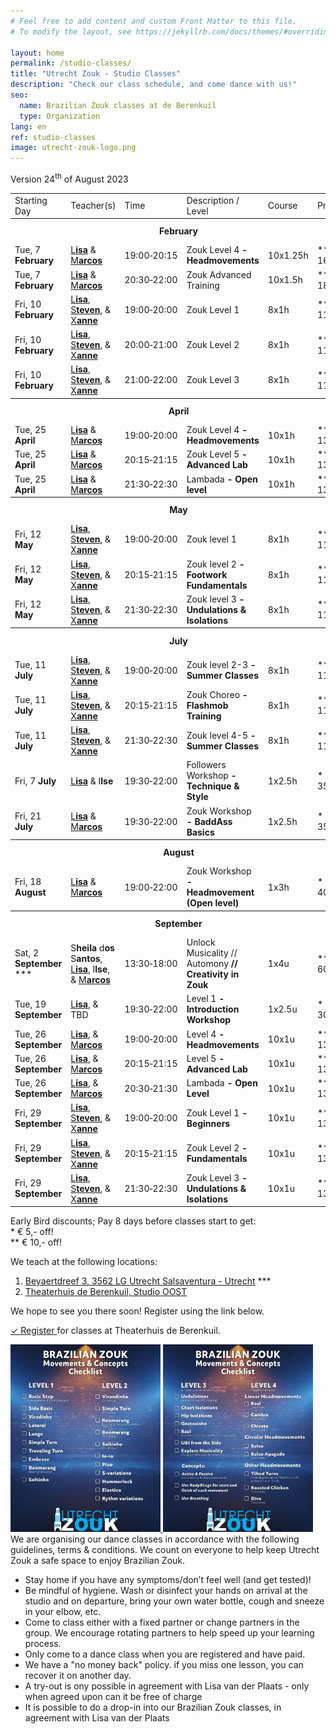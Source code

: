 ```yaml
---
# Feel free to add content and custom Front Matter to this file.
# To modify the layout, see https://jekyllrb.com/docs/themes/#overriding-theme-defaults

layout: home
permalink: /studio-classes/
title: "Utrecht Zouk - Studio Classes"
description: "Check our class schedule, and come dance with us!"
seo:
  name: Brazilian Zouk classes at de Berenkuil
  type: Organization
lang: en
ref: studio-classes
image: utrecht-zouk-logo.png
---
```


Version 24<sup>th</sup> of August 2023

<table id="schedule">
<tbody>

<tr>
  <td>Starting Day</td>
  <td>Teacher(s)</td>
  <td>Time</td>
  <td>Description / Level</td>
  <td>Course</td>
  <td style="width:60px">Price</td>
</tr>

<tr style="height: 40px;">
  <th colspan="9">February</th>
</tr>

<tr>
  <td>Tue, 7 <b>February</b></td>
  <td>
    <a href="/about#lisa">L<b>isa</b></a>
    &
    <a href="/about#marcos">M<b>arcos</b></a>
  </td>
  <td>19:00&#8209;20:15</td>
  <td>Zouk Level 4<b> - Headmovements</b></td>
  <td>10x1.25h</td>
  <td>&ast;&ast; € 160,-</td>
</tr>

<tr>
  <td>Tue, 7 <b>February</b></td>
  <td>
    <a href="/about#lisa">L<b>isa</b></a>
    &
    <a href="/about#marcos">M<b>arcos</b></a>
  </td>
  <td>20:30&#8209;22:00</td>
  <td>Zouk Advanced Training</td>
  <td>10x1.5h</td>
  <td>&ast;&ast; € 180,-</td>
</tr>

<tr>
  <td>Fri, 10 <b>February</b></td>
  <td>
    <a href="/about#lisa">L<b>isa</b></a>,
    <a href="/about#steven">S<b>teven</b></a>,
    &
    <a href="/about#xanne">X<b>anne</b></a>
  </td>
  <td>19:00&#8209;20:00</td>
  <td>Zouk Level 1</td>
  <td>8x1h</td>
  <td>&ast;&ast; € 110,-</td>
</tr>

<tr>
  <td>Fri, 10 <b>February</b></td>
  <td>
    <a href="/about#lisa">L<b>isa</b></a>,
    <a href="/about#steven">S<b>teven</b></a>,
    &
    <a href="/about#xanne">X<b>anne</b></a>
  </td>
  <td>20:00&#8209;21:00</td>
  <td>Zouk Level 2</td>
  <td>8x1h</td>
  <td>&ast;&ast; € 110,-</td>
</tr>

<tr>
  <td>Fri, 10 <b>February</b></td>
  <td>
    <a href="/about#lisa">L<b>isa</b></a>,
    <a href="/about#steven">S<b>teven</b></a>,
    &
    <a href="/about#xanne">X<b>anne</b></a>
  </td>
  <td>21:00&#8209;22:00</td>
  <td>Zouk Level 3</td>
  <td>8x1h</td>
  <td>&ast;&ast; € 110,-</td>
</tr>

<tr style="height: 40px;">
  <th colspan="9">April</th>
</tr>

<tr>
  <td>Tue, 25 <b>April</b></td>
  <td>
    <a href="/about#lisa">L<b>isa</b></a>
    &
    <a href="/about#marcos">M<b>arcos</b></a>
  </td>
  <td>19:00&#8209;20:00</td>
  <td>Zouk Level 4<b> - Headmovements</b></td>
  <td>10x1h</td>
  <td>&ast;&ast; € 135,-</td>
</tr>

<tr>
  <td>Tue, 25 <b>April</b></td>
  <td>
    <a href="/about#lisa">L<b>isa</b></a>
    &
    <a href="/about#marcos">M<b>arcos</b></a>
  </td>
  <td>20:15&#8209;21:15</td>
  <td>Zouk Level 5<b> - Advanced Lab</b></td>
  <td>10x1h</td>
  <td>&ast;&ast; € 135,-</td>
</tr>

<tr>
  <td>Tue, 25 <b>April</b></td>
  <td>
    <a href="/about#lisa">L<b>isa</b></a>
    &
    <a href="/about#marcos">M<b>arcos</b></a>
  </td>
  <td>21:30&#8209;22:30</td>
  <td>Lambada<b> - Open level</b></td>
  <td>10x1h</td>
  <td>&ast;&ast; € 135,-</td>
</tr>

<tr style="height: 40px;">
  <th colspan="9">May</th>
</tr>

<tr>
  <td>Fri, 12 <b>May</b></td>
  <td>
    <a href="/about#lisa">L<b>isa</b></a>,
    <a href="/about#steven">S<b>teven</b></a>,
    &
    <a href="/about#xanne">X<b>anne</b></a>
  </td>
  <td>19:00&#8209;20:00</td>
  <td>Zouk level 1</td>
  <td>8x1h</td>
  <td>&ast;&ast; € 110,-</td>
</tr>

<tr>
  <td>Fri, 12 <b>May</b></td>
  <td>
    <a href="/about#lisa">L<b>isa</b></a>,
    <a href="/about#steven">S<b>teven</b></a>,
    &
    <a href="/about#xanne">X<b>anne</b></a>
  </td>
  <td>20:15&#8209;21:15</td>
  <td>Zouk level 2<b> - Footwork Fundamentals</b></td>
  <td>8x1h</td>
  <td>&ast;&ast; € 110,-</td>
</tr>

<tr>
  <td>Fri, 12 <b>May</b></td>
  <td>
    <a href="/about#lisa">L<b>isa</b></a>,
    <a href="/about#steven">S<b>teven</b></a>,
    &
    <a href="/about#xanne">X<b>anne</b></a>
  </td>
  <td>21:30&#8209;22:30</td>
  <td>Zouk level 3<b> - Undulations & Isolations</b></td>
  <td>8x1h</td>
  <td>&ast;&ast; € 110,-</td>
</tr>

<tr style="height: 40px;">
  <th colspan="9">July</th>
</tr>

<tr>
  <td>Tue, 11 <b>July</b></td>
  <td>
    <a href="/about#lisa">L<b>isa</b></a>,
    <a href="/about#steven">S<b>teven</b></a>,
    &
    <a href="/about#xanne">X<b>anne</b></a>
  </td>
  <td>19:00&#8209;20:00</td>
  <td>Zouk level 2-3<b> - Summer Classes</b></td>
  <td>8x1h</td>
  <td>&ast;&ast; € 110,-</td>
</tr>

<tr>
  <td>Tue, 11 <b>July</b></td>
  <td>
    <a href="/about#lisa">L<b>isa</b></a>,
    <a href="/about#steven">S<b>teven</b></a>,
    &
    <a href="/about#xanne">X<b>anne</b></a>
  </td>
  <td>20:15&#8209;21:15</td>
  <td>Zouk Choreo<b> - Flashmob Training</b></td>
  <td>8x1h</td>
  <td>&ast;&ast; € 110,-</td>
</tr>

<tr>
  <td>Tue, 11 <b>July</b></td>
  <td>
    <a href="/about#lisa">L<b>isa</b></a>,
    <a href="/about#steven">S<b>teven</b></a>,
    &
    <a href="/about#xanne">X<b>anne</b></a>
  </td>
  <td>21:30&#8209;22:30</td>
  <td>Zouk level 4-5<b> - Summer Classes</b></td>
  <td>8x1h</td>
  <td>&ast;&ast; € 110,-</td>
</tr>

<tr>
  <td>Fri, 7 <b>July</b></td>
  <td>
    <a href="/about#lisa">L<b>isa</b></a> &
    I<b>lse</b>
  </td>
  <td>19:30&#8209;22:00</td>
  <td>Followers Workshop<b> - Technique & Style</b></td>
  <td>1x2.5h</td>
  <td>&ast; € 35,-</td>
</tr>

<tr>
  <td>Fri, 21 <b>July</b></td>
  <td>
    <a href="/about#lisa">L<b>isa</b></a> &
    <a href="/about#marcos">M<b>arcos</b></a>
  </td>
  <td>19:30&#8209;22:00</td>
  <td>Zouk Workshop<b> - BaddAss Basics</b></td>
  <td>1x2.5h</td>
  <td>&ast; € 35,-</td>
</tr>

<tr style="height: 40px;">
  <th colspan="9">August</th>
</tr>

<tr>
  <td>Fri, 18 <b>August</b></td>
  <td>
    <a href="/about#lisa">L<b>isa</b></a> &
    <a href="/about#marcos">M<b>arcos</b></a>
  </td>
  <td>19:00&#8209;22:00</td>
  <td>Zouk Workshop<b> - Headmovement (Open level)</b></td>
  <td>1x3h</td>
  <td>&ast; € 40,-</td>
</tr>

<tr style="height: 40px;">
  <th colspan="9">September</th>
</tr>

<tr>
  <td>Sat, 2 <b>September</b> &ast;&ast;&ast;</td>
  <td>
    S<b>heila </b>d<b>os </b>S<b>antos</b>,
    <a href="/about#lisa">L<b>isa</b></a>,
    I<b>lse</b>, &
    <a href="/about#marcos">M<b>arcos</b></a>
  </td>
  <td>13:30&#8209;18:00</td>
  <td>Unlock Musicality // Automony<b> // Creativity in Zouk</b></td>
  <td>1x4u</td>
  <td>&ast;&ast; € 60,-</td>
</tr>

<tr>
  <td>Tue, 19 <b>September</b></td>
  <td>
    <a href="/about#lisa">L<b>isa</b></a>, &
    TBD
  </td>
  <td>19:30&#8209;22:00</td>
  <td>Level 1<b> - Introduction Workshop</b></td>
  <td>1x2.5u</td>
  <td>&ast; € 30,-</td>
</tr>

<tr>
  <td>Tue, 26 <b>September</b></td>
  <td>
    <a href="/about#lisa">L<b>isa</b></a>, &
    <a href="/about#marcos">M<b>arcos</b></a>
  </td>
  <td>19:00&#8209;20:00</td>
  <td>Level 4<b> - Headmovements</b></td>
  <td>10x1u</td>
  <td>&ast;&ast; € 135,-</td>
</tr>

<tr>
  <td>Tue, 26 <b>September</b></td>
  <td>
    <a href="/about#lisa">L<b>isa</b></a>, &
    <a href="/about#marcos">M<b>arcos</b></a>
  </td>
  <td>20:15&#8209;21:15</td>
  <td>Level 5<b> - Advanced Lab</b></td>
  <td>10x1u</td>
  <td>&ast;&ast; € 135,-</td>
</tr>

<tr>
  <td>Tue, 26 <b>September</b></td>
  <td>
    <a href="/about#lisa">L<b>isa</b></a>, &
    <a href="/about#marcos">M<b>arcos</b></a>
  </td>
  <td>20:30&#8209;21:30</td>
  <td>Lambada<b> - Open Level</b></td>
  <td>10x1u</td>
  <td>&ast;&ast; € 135,-</td>
</tr>

<tr>
  <td>Fri, 29 <b>September</b></td>
  <td>
    <a href="/about#lisa">L<b>isa</b></a>,
    <a href="/about#steven">S<b>teven</b></a>, &
    <a href="/about#xanne">X<b>anne</b></a>
  </td>
  <td>19:00&#8209;20:00</td>
  <td>Zouk Level 1<b> - Beginners</b></td>
  <td>10x1u</td>
  <td>&ast;&ast; € 135,-</td>
</tr>

<tr>
  <td>Fri, 29 <b>September</b></td>
  <td>
    <a href="/about#lisa">L<b>isa</b></a>,
    <a href="/about#steven">S<b>teven</b></a>, &
    <a href="/about#xanne">X<b>anne</b></a>
  </td>
  <td>20:15&#8209;21:15</td>
  <td>Zouk Level 2<b> - Fundamentals</b></td>
  <td>10x1u</td>
  <td>&ast;&ast; € 135,-</td>
</tr>

<tr>
  <td>Fri, 29 <b>September</b></td>
  <td>
    <a href="/about#lisa">L<b>isa</b></a>,
    <a href="/about#steven">S<b>teven</b></a>, &
    <a href="/about#xanne">X<b>anne</b></a>
  </td>
  <td>21:30&#8209;22:30</td>
  <td>Zouk Level 3<b> - Undulations & Isolations</b></td>
  <td>10x1u</td>
  <td>&ast;&ast; € 135,-</td>
</tr>

</tbody>
</table>

Early Bird discounts; Pay 8 days before classes start to get:
<br/>
\* € 5,- off!
<br/>
\*\* € 10,- off!

We teach at the following locations:
<ol>
    <li>
    <a href='https://goo.gl/maps/KxfXr854UHQBLYj37'>Beyaertdreef 3, 3562 LG Utrecht Salsaventura - Utrecht</a>
    &ast;&ast;&ast;
    </li>
    <li>
    <a href='https://goo.gl/maps/86Nr5hmZY3mu5sVP6'>Theaterhuis de Berenkuil, Studio OOST</a>
    </li>
</ol>
We hope to see you there soon!
Register using the link below.

<a
  class="button"
  target="_blank"
  href="https://www.ledenbeheer.be/public/459278">
  ✓ Register
</a>
for classes at Theaterhuis de Berenkuil.

<picture>
    <a
    href="/brazilian-zouk-movements-and-concepts-checklist-level-1-and-2.jpg"
    target="_blank"
    >
    <img
    alt='Brazilian-zouk-movements-and-concepts-checklist-level-1-and-2'
    src='/brazilian-zouk-movements-and-concepts-checklist-level-1-and-2.jpg'
    width='240px'
    />
    </a>
</picture>

<picture>
    <a
    href="/brazilian-zouk-movements-and-concepts-checklist-level-3-and-4.jpg"
    target="_blank"
    >
    <img
    alt='Brazilian-zouk-movements-and-concepts-checklist-level-3-and-4'
    src='/brazilian-zouk-movements-and-concepts-checklist-level-3-and-4.jpg'
    width='240px'
    />
    </a>
</picture>

<br>
We are organising our dance classes in accordance with the following guidelines,
terms & conditions.
We count on everyone to help keep Utrecht Zouk a safe space to enjoy Brazilian Zouk.

* Stay home if you have any symptoms/don’t feel well (and get tested)!
* Be mindful of hygiene. Wash or disinfect your hands on arrival at the studio and on departure, bring your own water bottle, cough and sneeze in your elbow, etc.
* Come to class either with a fixed partner or change partners in the group. We encourage rotating partners to help speed up your learning process.
* Only come to a dance class when you are registered and have paid.
* We have a "no money back" policy. if you miss one lesson, you can recover it on another day.
* A try-out is ony possible in agreement with Lisa van der Plaats - only when agreed upon can it be free of charge
* It is possible to do a drop-in into our Brazilian Zouk classes, in agreement with Lisa van der Plaats
